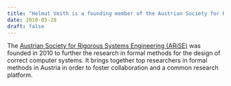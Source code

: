 ```yaml
---
title: "Helmut Veith is a founding member of the Austrian Society for Rigorous Systems Engineering"
date: 2010-05-28
draft: false
---
```

<p>The <a href="http://www.arise.or.at/">Austrian Society for Rigorous Systems Engineering (ARiSE)</a> was founded in 2010 to further the research in formal methods for the design of correct computer systems. It brings together top researchers in formal methods in Austria in order to foster collaboration and a common research platform.</p>
